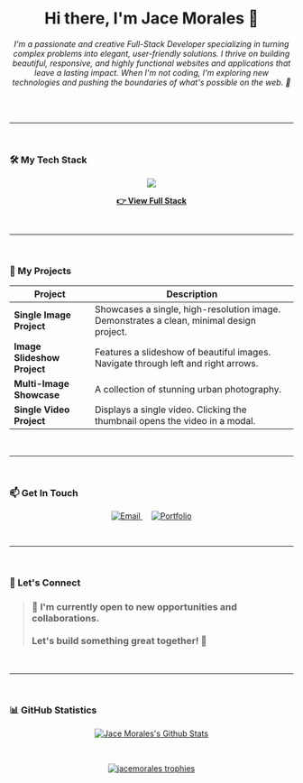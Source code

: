 <h1 align="center">Hi there, I'm Jace Morales 👋</h1>

<h6 align="center">
I'm a passionate and creative Full-Stack Developer specializing in turning complex problems into elegant, user-friendly solutions.  
I thrive on building beautiful, responsive, and highly functional websites and applications that leave a lasting impact.  
When I'm not coding, I'm exploring new technologies and pushing the boundaries of what's possible on the web. 🚀
</h6>

<br/>

---

<br/>

### 🛠️ My Tech Stack
<p align="center">
  <a href="https://skillicons.dev">
    <img src="https://skillicons.dev/icons?i=js,ts,php,ruby,python,kotlin,dart" />
  </a>
</p>

<p align="center">
  <a href="https://jacemorales.netlify.app/dcs/tech_stack"><strong>👉 View Full Stack</strong></a>
</p>

<br/>

---

<br/>

### 🚀 My Projects

| Project                    | Description                                                                                             |
| -------------------------- | ------------------------------------------------------------------------------------------------------- |
| **Single Image Project**   | Showcases a single, high-resolution image. Demonstrates a clean, minimal design project.                |
| **Image Slideshow Project**| Features a slideshow of beautiful images. Navigate through left and right arrows.                        |
| **Multi-Image Showcase**   | A collection of stunning urban photography.                                                             |
| **Single Video Project**   | Displays a single video. Clicking the thumbnail opens the video in a modal.                             |

<br/>

---

<br/>

### 📫 Get In Touch
<p align="center">
  <a href="mailto:jacemorales54321@gmail.com">
    <img alt="Email" src="https://img.shields.io/badge/Email-D14836?style=for-the-badge&logo=gmail&logoColor=white" />
  </a>
  &nbsp;&nbsp;&nbsp;
  <a href="https://github.com/jacemorales">
    <img alt="Portfolio" src="https://img.shields.io/badge/Portfolio-255E63?style=for-the-badge&logo=hyper&logoColor=white" />
  </a>
</p>

<br/>

---

<br/>

### 🤝 Let's Connect
<p align="center">
  <blockquote>
    <h3>🚀 I'm currently open to new opportunities and collaborations. <br/><br/> Let's build something great together! 🤝</h3>
  </blockquote>
</p>

<br/>

---

<br/>

### 📊 GitHub Statistics
<p align="center">
  <a href="https://github.com/anuraghazra/github-readme-stats">
    <img alt="Jace Morales's Github Stats" src="https://github-readme-stats.vercel.app/api?username=jacemorales&show_icons=true&count_private=true&theme=react&hide_border=true&bg_color=1D2A3A&hide=prs,issues,contribs&hide_rank=true" />
  </a>
</p>

<br/>

<p align="center">
  <a href="https://github.com/ryo-ma/github-profile-trophy">
    <img src="https://github-profile-trophy.vercel.app/?username=jacemorales&theme=radical" alt="jacemorales trophies" />
  </a>
</p>
